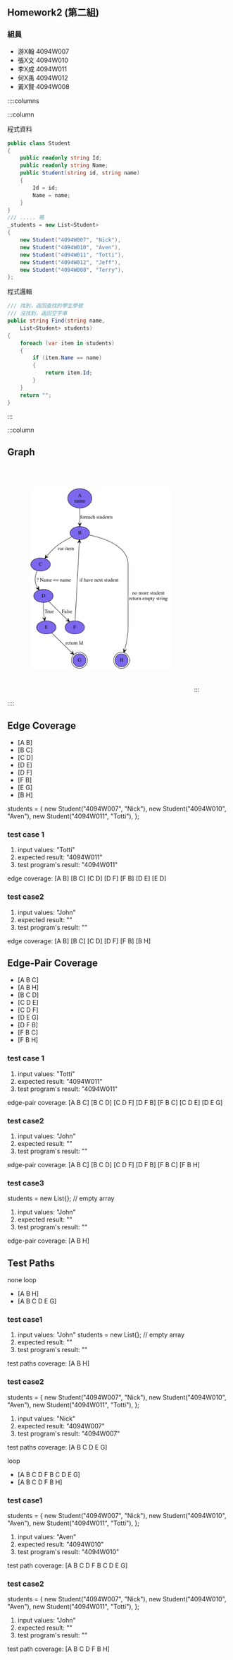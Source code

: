 <!--<link href="https://fonts.googleapis.com/css2?family=Source+Code+Pro&display=swap" rel="stylesheet">-->
<link href="https://fonts.googleapis.com/css2?family=Fira+Code&display=swap" rel="stylesheet">
<link href="../static/main.css" rel="stylesheet" />

## Homework2 (第二組)

### 組員

* 游X翰 4094W007
* 張X文 4094W010
* 李X成 4094W011
* 何X禹 4094W012
* 黃X賢 4094W008

::::columns

:::column

程式資料
``` {.cs .numberLines}
public class Student
{
    public readonly string Id;
    public readonly string Name;
    public Student(string id, string name)
    {
        Id = id;
        Name = name;
    }
}
/// ..... 略
_students = new List<Student>
{
    new Student("4094W007", "Nick"),
    new Student("4094W010", "Aven"),
    new Student("4094W011", "Totti"),
    new Student("4094W012", "Jeff"),
    new Student("4094W008", "Terry"),
};
```
程式邏輯
```{.cs .numberLines startFrom="1"}
/// 找到，返回查找的學生學號
/// 沒找到，返回空字串
public string Find(string name, 
    List<Student> students)
{
    foreach (var item in students)
    {
        if (item.Name == name)
        {
            return item.Id;
        }
    }
    return "";
}
```
:::

:::column
## Graph

<!--![alt Graph](./graph.svg) { width: 200px; }-->
<img style="width: 320px;padding: 50px;" alt="" src="./graph.svg" />
:::

::::

## Edge Coverage 

* [A B]
* [B C]
* [C D]
* [D E]
* [D F]
* [F B]
* [E G]
* [B H]

<p class="pagebreak" />

students = { 
    new Student("4094W007", "Nick"), 
    new Student("4094W010", "Aven"), 
    new Student("4094W011", "Totti"),
};

### test case 1

1. input values: "Totti"
2. expected result: "4094W011"
3. test program's result: "4094W011"

edge coverage:  [A B] [B C] [C D] [D F] [F B] [D E] [E D]

### test case2 

1. input values: "John"
2. expected result: ""
3. test program's result: ""

edge coverage:  [A B] [B C] [C D] [D F] [F B] [B H]

## Edge-Pair Coverage 

* [A B C]
* [A B H]
* [B C D]
* [C D E]
* [C D F]
* [D E G]
* [D F B]
* [F B C]
* [F B H]

### test case 1

1. input values: "Totti"
2. expected result: "4094W011"
3. test program's result: "4094W011"

edge-pair coverage:  [A B C] [B C D] [C D F] [D F B] [F B C] [C D E] [D E G] 

### test case2 

1. input values: "John"
2. expected result: ""
3. test program's result: ""

edge-pair coverage:  [A B C] [B C D] [C D F] [D F B] [F B C] [F B H]


### test case3

students = new List<Student>{}; // empty array

1. input values: "John"
2. expected result: ""
3. test program's result: ""

edge-pair coverage:  [A B H]

<p class="pagebreak" />

## Test Paths

none loop

* [A B H]
* [A B C D E G]

### test case1 

1. input values: "John" students = new List<Student>{}; // empty array
2. expected result: ""
3. test program's result: ""

test paths coverage:  [A B H]

### test case2 

students = { 
    new Student("4094W007", "Nick"), 
    new Student("4094W010", "Aven"), 
    new Student("4094W011", "Totti"),
};

1. input values: "Nick" 
2. expected result: "4094W007"
3. test program's result: "4094W007"

test paths coverage: [A B C D E G]

loop

* [A B C D F B C D E G]
* [A B C D F B H]

### test case1 

students = { 
    new Student("4094W007", "Nick"), 
    new Student("4094W010", "Aven"), 
    new Student("4094W011", "Totti"),
};

1. input values: "Aven"
2. expected result: "4094W010"
3. test program's result: "4094W010"

test path coverage: [A B C D F B C D E G]

### test case2 

students = { 
    new Student("4094W007", "Nick"), 
    new Student("4094W010", "Aven"), 
    new Student("4094W011", "Totti"),
};

1. input values: "John"
2. expected result: ""
3. test program's result: ""

test path coverage: [A B C D F B H]
